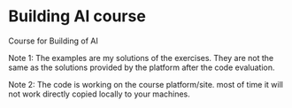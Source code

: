# Building AI course
Course for Building of AI

Note 1:
The examples are my solutions of the exercises. They are not the same as the solutions provided by the platform after the code evaluation.

Note 2:
The code is working on the course platform/site. most of time it will not work directly copied locally to your machines.
